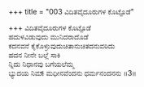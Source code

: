 +++
title = "003 ವಿದಿತವೈದೂರುಗಳ ಕೊಟ್ಟೊಡೆ"

+++
ವಿದಿತವೈದೂರುಗಳ ಕೊಟ್ಟೊಡೆ   
ಹದುಳವಿಡುವುದು ಮುನಿದರಾದೊಡೆ   
ಕದನವನೆ ಕೈಕೊಳ್ಳುವುದುಚಿತಾನುಚಿತದನುವರಿದು   
ಹದನ ನೀನೇ ಬಲ್ಲೆ ಸಾಕಿ   
ನ್ನಿದು ನಿಧಾನವು ಬಗೆಯಲೆಮ್ಮ   
ಭ್ಯುದಯ ನಿಮಾ್ಮಧೀನವೆಂದನು ಧರ್ಮನಂದನನು    ॥3॥